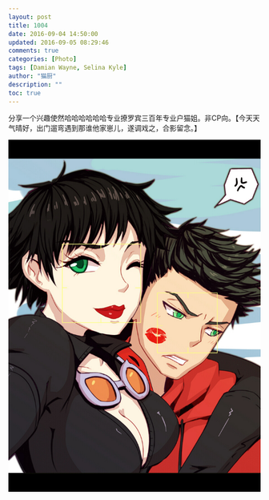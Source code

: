 ```yaml
---
layout: post
title: 1004
date: 2016-09-04 14:50:00
updated: 2016-09-05 08:29:46
comments: true
categories: [Photo]
tags: [Damian Wayne, Selina Kyle]
author: "猫厨"
description: ""
toc: true
---
```


<p>分享一个兴趣使然哈哈哈哈哈哈专业撩罗宾三百年专业户猫姐。非CP向。【今天天气晴好，出门遛弯遇到那谁他家崽儿，遂调戏之，合影留念。】<br /></p>

![](https://raw.githubusercontent.com/alicewish/meowchain247/master/img_cVZNdzJtQk9JV2RZV0RZYThuQ2JvWHpuUzBSUWdhUnNXUjIvaEU2UWk1c1NxdU9wUzlYdW9RPT0.jpg)